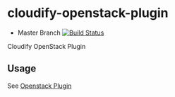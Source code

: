 cloudify-openstack-plugin
=========================

* Master Branch [![Build Status](https://travis-ci.org/cloudify-cosmo/cloudify-openstack-plugin.svg?branch=master)](https://travis-ci.org/cloudify-cosmo/cloudify-openstack-plugin)

Cloudify OpenStack Plugin

## Usage

See [Openstack Plugin](http://getcloudify.org/guide/3.1/plugin-openstack.html)
